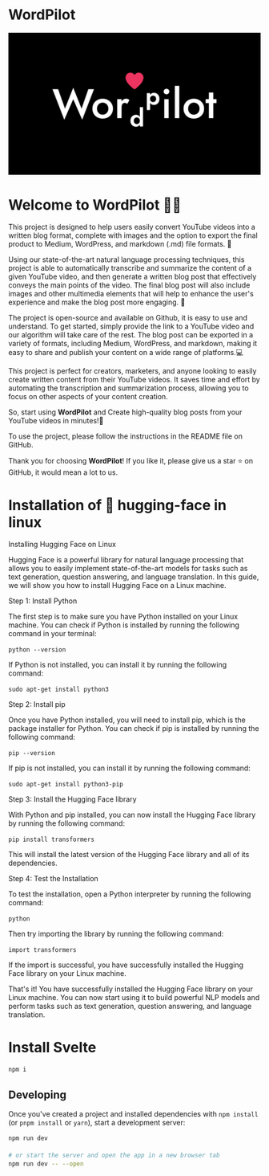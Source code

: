# WordPilot

![WordPilot](wordpilot-thumbnail.png)

# Welcome to WordPilot 🚀📝

This project is designed to help users easily convert YouTube videos into a written blog format, complete with images and the option to export the final product to Medium, WordPress, and markdown (.md) file formats. 🤩

Using our state-of-the-art natural language processing techniques, this project is able to automatically transcribe and summarize the content of a given YouTube video, and then generate a written blog post that effectively conveys the main points of the video. The final blog post will also include images and other multimedia elements that will help to enhance the user's experience and make the blog post more engaging. 🤯

The project is open-source and available on Github, it is easy to use and understand. To get started, simply provide the link to a YouTube video and our algorithm will take care of the rest. The blog post can be exported in a variety of formats, including Medium, WordPress, and markdown, making it easy to share and publish your content on a wide range of platforms.💻

This project is perfect for creators, marketers, and anyone looking to easily create written content from their YouTube videos. It saves time and effort by automating the transcription and summarization process, allowing you to focus on other aspects of your content creation. 

So, start using **WordPilot** and Create high-quality blog posts from your YouTube videos in minutes!🚀

To use the project, please follow the instructions in the README file on GitHub.

Thank you for choosing **WordPilot**! If you like it, please give us a star ⭐ on GitHub, it would mean a lot to us.


# Installation of  🤗 hugging-face in linux

Installing Hugging Face on Linux

Hugging Face is a powerful library for natural language processing that allows you to easily implement state-of-the-art models for tasks such as text generation, question answering, and language translation. In this guide, we will show you how to install Hugging Face on a Linux machine.

Step 1: Install Python

The first step is to make sure you have Python installed on your Linux machine. You can check if Python is installed by running the following command in your terminal:

`python --version` 

If Python is not installed, you can install it by running the following command:

`sudo apt-get install python3` 

Step 2: Install pip

Once you have Python installed, you will need to install pip, which is the package installer for Python. You can check if pip is installed by running the following command:

`pip --version` 

If pip is not installed, you can install it by running the following command:

`sudo apt-get install python3-pip` 

Step 3: Install the Hugging Face library

With Python and pip installed, you can now install the Hugging Face library by running the following command:

`pip install transformers` 

This will install the latest version of the Hugging Face library and all of its dependencies.

Step 4: Test the Installation

To test the installation, open a Python interpreter by running the following command:

`python` 

Then try importing the library by running the following command:

`import transformers` 

If the import is successful, you have successfully installed the Hugging Face library on your Linux machine.

That's it! You have successfully installed the Hugging Face library on your Linux machine. You can now start using it to build powerful NLP models and perform tasks such as text generation, question answering, and language translation.

# Install Svelte

```bash
npm i
```

## Developing

Once you've created a project and installed dependencies with `npm install` (or `pnpm install` or `yarn`), start a development server:

```bash
npm run dev

# or start the server and open the app in a new browser tab
npm run dev -- --open
```
